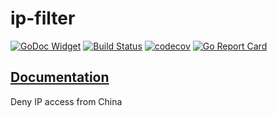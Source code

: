 # ip-filter
[![GoDoc Widget](https://godoc.org/github.com/liucxer/ip-filter?status.svg)](https://godoc.org/github.com/liucxer/ip-filter)
[![Build Status](https://travis-ci.org/liucxer/ip-filter.svg?branch=master)](https://travis-ci.org/liucxer/ip-filter)
[![codecov](https://codecov.io/gh/liucxer/ip-filter/branch/master/graph/badge.svg)](https://codecov.io/gh/liucxer/ip-filter)
[![Go Report Card](https://goreportcard.com/badge/github.com/liucxer/ip-filter)](https://goreportcard.com/report/github.com/liucxer/ip-filter)

## [Documentation](https://github.com/github.com/liucxer/wiki)
Deny IP access from China
